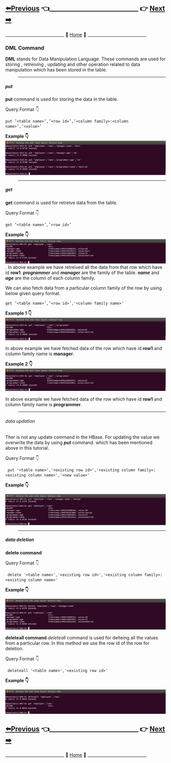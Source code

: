 ## [:arrow_left:Previous]() :point_left:____________________________ :point_right:        [Next :arrow_right:]()

_____________________________ :door: [Home](https://github.com/maniram-yadav/HBase) :door: _____________________________


### DML Command
  **DML** stands for Data Manipulation Language. These commands are used for storing , retreiving , updating and other operation related to data manipulation which has been stored in the table.
 > ___________________________________________________________________________________________

##### put
 **put** command is used for storing the data in the table.
 
 Query Format :point_down:
 
 ```
 put ’<table name>’,’<row id>’,’<column family>:<column name>’,’<value>’
 ```
  
 **Example :point_down:**
 ![put command](https://github.com/maniram-yadav/HBase/blob/master/images/put.png)
 
> ___________________________________________________________________________________________

##### get

**get** command is used for retreive data from the table.

 Query Format :point_down:
 
 ```
 get ’<table name>’,’<row id>’
 ```
  
 **Example :point_down:**
 ![put command](https://github.com/maniram-yadav/HBase/blob/master/images/row1.png)
 .
 In above example we have retreived all the data from  that row which have id **row1**.
 **_programmer_** and **_manager_** are the family of the table. **_name_** and **_age_** are the column of each 
 column family.
 
 We can also fetch data from a particular column family of the row by using below given query format.
 
 ```
 get ’<table name>’,’<row id>’,'<column family name>'
 ```
  
 **Example 1 :point_down:**
 ![put command](https://github.com/maniram-yadav/HBase/blob/master/images/getprogrammer.png)
 
 In above example we have fetched data of the row which have id **row1** and column family name is **manager**.


 **Example 2 :point_down:**
 ![put command](https://github.com/maniram-yadav/HBase/blob/master/images/getprogrammer.png)
 
In above example we have fetched data of the row which have id **row1** and column family name is **programmer**.


> ___________________________________________________________________________________________


###### data updation
Ther is not any update command in the HBase. For updating the value we overwrite the data by using **_put_** command. 
which has been mentioned above in this tutorial.

Query Format :point_down:

```
 put '<table name>','<existing row id>','<existing column family>:<existing column name>','<new value>'
```

**Example :point_down:**

 ![put command](https://github.com/maniram-yadav/HBase/blob/master/images/update.png)


> ___________________________________________________________________________________________

##### data deletion

**delete command**

Query Format :point_down:

```
 delete '<table name>','<existing row id>','<existing column family>:<existing column name>'
```

**Example :point_down:**

 ![delete command](https://github.com/maniram-yadav/HBase/blob/master/images/delete.png)


**deleteall command**
*deleteall* command is used for delteing all the values from a particular row. In this method we use the row id of the row for deletion.

Query Format :point_down:

```
 deleteall '<table name>','<existing row id>'
 ```

**Example :point_down:**

 ![deleteall command](https://github.com/maniram-yadav/HBase/blob/master/images/deleteall.png)



## [:arrow_left:Previous]() :point_left:____________________________ :point_right:        [Next :arrow_right:]()

_____________________________ :door: [Home](https://github.com/maniram-yadav/HBase) :door: _____________________________
